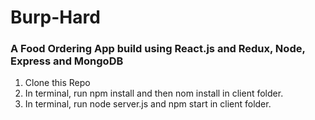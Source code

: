 # Burp-Hard
### A Food Ordering App build using React.js and Redux, Node, Express and MongoDB

1. Clone this Repo
2. In terminal, run npm install and then nom install in client folder.
3. In terminal, run node server.js and npm start in client folder.

